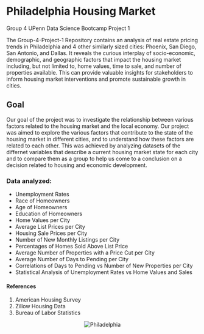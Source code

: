 # Philadelphia Housing Market
Group 4
UPenn Data Science Bootcamp Project 1

The Group-4-Project-1 Repository contains an analysis of real estate pricing trends in Philadelphia and 4 other similarly sized cities: Phoenix, San Diego, San Antonio, and Dallas. It reveals the curious interplay of socio-economic, demographic, and geographic factors that impact the housing market including, but not limited to, home values, time to sale, and number of properties available. This can provide valuable insights for stakeholders to inform housing market interventions and promote sustainable growth in cities.

## Goal
Our goal of the project was to investigate the relationship between various factors related to the housing market and the local economy. Our project was aimed to explore the various factors that contribute to the state of the housing market in different cities, and to understand how these factors are related to each other. This was achieved by analyzing datasets of the differnet variables that describe a current housing market state for each city and to compare them as a group to help us come to a conclusion on a decision related to housing and economic development.

### Data analyzed:
* Unemployment Rates
* Race of Homeowners
* Age of Homeowners
* Education of Homeowners
* Home Values per City
* Average List Prices per City
* Housing Sale Prices per City
* Number of New Monthly Listings per City
* Percentages of Homes Sold Above List Price
* Average Number of Properties with a Price Cut per City
* Average Number of Days to Pending per City
* Correlations of Days to Pending vs Number of New Properties per City
* Statistical Analysis of Unemployment Rates vs Home Values and Sales

#### References 
1. American Housing Survey
2. Zillow Housing Data
3. Bureau of Labor Statistics

<p align="center">
  <img src="https://www.discoverphl.com/wp-content/uploads/2021/07/Philadelphia-Museum-of-Art-and-skyline.-Photo-by-Elevated-Angles-1.jpg" alt="Philadelphia">
</p>
